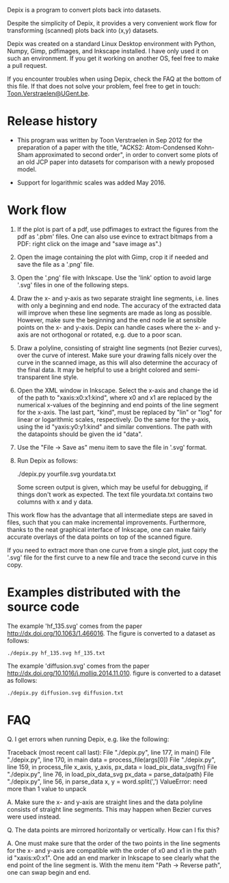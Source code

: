 Depix is a program to convert plots back into datasets.

Despite the simplicity of Depix, it provides a very convenient work flow for transforming
(scanned) plots back into (x,y) datasets.

Depix was created on a standard Linux Desktop environment with Python, Numpy, Gimp,
pdfimages, and Inkscape installed. I have only used it on such an environment. If you get
it working on another OS, feel free to make a pull request.

If you encounter troubles when using Depix, check the FAQ at the bottom of this
file. If that does not solve your problem, feel free to get in touch:
Toon.Verstraelen@UGent.be.


Release history
===============

* This program was written by Toon Verstraelen in Sep 2012 for the preparation of a paper
  with the title, "ACKS2: Atom-Condensed Kohn-Sham approximated to second order", in order
  to convert some plots of an old JCP paper into datasets for comparison with a newly
  proposed model.

* Support for logarithmic scales was added May 2016.


Work flow
=========

1. If the plot is part of a pdf, use pdfimages to extract the figures from the pdf as
   '.pbm' files. One can also use evince to extract bitmaps from a PDF: right click on the
   image and "save image as".)

2. Open the image containing the plot with Gimp, crop it if needed and save the file as a
   '.png' file.

3. Open the '.png' file with Inkscape. Use the 'link' option to avoid large '.svg' files
   in one of the following steps.

4. Draw the x- and y-axis as two separate straight line segments, i.e. lines with only a
   beginning and end node. The accuracy of the extracted data will improve when these line
   segments are made as long as possible. However, make sure the beginning and the end
   node lie at sensible points on the x- and y-axis. Depix can handle cases where the x-
   and y-axis are not orthogonal or rotated, e.g. due to a poor scan.

5. Draw a polyline, consisting of straight line segments (not Bezier curves), over the
   curve of interest. Make sure your drawing falls nicely over the curve in the scanned
   image, as this will also determine the accuracy of the final data. It may be helpful to
   use a bright colored and semi-transparent line style.

4. Open the XML window in Inkscape. Select the x-axis and change the id of the path to
   "xaxis:x0:x1:kind", where x0 and x1 are replaced by the numerical x-values of the
   beginning and end points of the line segment for the x-axis. The last part, "kind",
   must be replaced by "lin" or "log" for linear or logarithmic scales, respectively. Do
   the same for the y-axis, using the id "yaxis:y0:y1:kind" and similar conventions. The
   path with the datapoints should be given the id "data".

5. Use the "File -> Save as" menu item to save the file in '.svg' format.

6. Run Depix as follows:

    ./depix.py yourfile.svg yourdata.txt

   Some screen output is given, which may be useful for debugging, if things don't work as
   expected. The text file yourdata.txt contains two columns with x and y data.

This work flow has the advantage that all intermediate steps are saved in files, such that
you can make incremental improvements. Furthermore, thanks to the neat graphical interface
of Inkscape, one can make fairly accurate overlays of the data points on top of the
scanned figure.

If you need to extract more than one curve from a single plot, just copy the '.svg' file
for the first curve to a new file and trace the second curve in this copy.


Examples distributed with the source code
=========================================

The example 'hf_135.svg' comes from the paper http://dx.doi.org/10.1063/1.466016. The
figure is converted to a dataset as follows:

    ./depix.py hf_135.svg hf_135.txt

The example 'diffusion.svg' comes from the paper http://dx.doi.org/10.1016/j.molliq.2014.11.010.
figure is converted to a dataset as follows:

    ./depix.py diffusion.svg diffusion.txt


FAQ
===

Q. I get errors when running Depix, e.g. like the following:

Traceback (most recent call last):
  File "./depix.py", line 177, in <module>
    main()
  File "./depix.py", line 170, in main
    data = process_file(args[0])
  File "./depix.py", line 159, in process_file
    x_axis, y_axis, px_data = load_pix_data_svg(fn)
  File "./depix.py", line 76, in load_pix_data_svg
    px_data = parse_data(path)
  File "./depix.py", line 56, in parse_data
    x, y = word.split(',')
ValueError: need more than 1 value to unpack

A. Make sure the x- and y-axis are straight lines and the data polyline consists
of straight line segments. This may happen when Bezier curves were used instead.


Q. The data points are mirrored horizontally or vertically. How can I fix this?

A. One must make sure that the order of the two points in the line segments for
the x- and y-axis are compatible with the order of x0 and x1 in the path id
"xaxis:x0:x1". One add an end marker in Inkscape to see clearly what the end
point of the line segment is. With the menu item "Path -> Reverse path", one
can swap begin and end.
